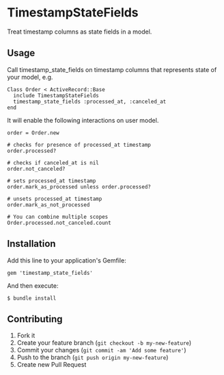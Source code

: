 # TimestampStateFields

Treat timestamp columns as state fields in a model.

## Usage
Call timestamp_state_fields on timestamp columns that represents state of your model, e.g.

    Class Order < ActiveRecord::Base
      include TimestampStateFields
      timestamp_state_fields :processed_at, :canceled_at
    end

It will enable the following interactions on user model.

    order = Order.new

    # checks for presence of processed_at timestamp
    order.processed?

    # checks if canceled_at is nil
    order.not_canceled?

    # sets processed_at timestamp
    order.mark_as_processed unless order.processed?

    # unsets processed_at timestamp
    order.mark_as_not_processed

    # You can combine multiple scopes
    Order.processed.not_canceled.count

## Installation

Add this line to your application's Gemfile:

    gem 'timestamp_state_fields'

And then execute:

    $ bundle install

## Contributing

1. Fork it
2. Create your feature branch (`git checkout -b my-new-feature`)
3. Commit your changes (`git commit -am 'Add some feature'`)
4. Push to the branch (`git push origin my-new-feature`)
5. Create new Pull Request
